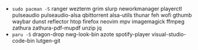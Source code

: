- `sudo pacman -S` ranger wezterm grim slurp neworkmanager playerctl pulseaudio pulseaudio-alsa qbittorrent alsa-utils thunar feh wofi gthumb waybar dunst reflector htop firefox neovim mpv imagemagick ffmpeg zathura zathura-pdf-mupdf unzip jq
- `paru -S` dragon-drop nwg-look-bin azote spotify-player visual-studio-code-bin lutgen-git
